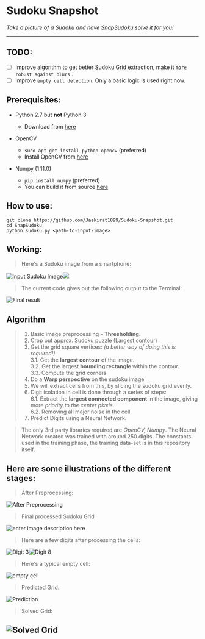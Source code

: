 Sudoku Snapshot
===================

*Take a picture of a Sudoku and have SnapSudoku solve it for you!*


----------
 TODO:
---------
 - [ ] Improve algorithm to get better Sudoku Grid extraction, make it `more robust against blurs` .
 - [ ] Improve `empty cell detection`. Only a basic logic is used right now. 

Prerequisites:
-------------

- Python 2.7 but __not__ Python 3
    - Download from [here](https://www.python.org/downloads/)

- OpenCV
    - `sudo apt-get install python-opencv` (preferred)
    - Install OpenCV from [here](http://opencv.org/downloads.html) 

- Numpy (1.11.0)
    - `pip install numpy` (preferred)
    - You can build it from source [here](https://github.com/numpy/numpy)

How to use: 
----------
    git clone https://github.com/Jaskirat1899/Sudoku-Snapshot.git
    cd SnapSudoku
    python sudoku.py <path-to-input-image>


Working:
-------
> Here's a Sudoku image from a smartphone:

![Input Sudoku Image](https://lh3.googleusercontent.com/-rGpsVTsqkYU/VwysnNV6U4I/AAAAAAAAG00/1XVCxhPkVzMTugwy53PUTVu76JtywthyQCLcB/s1000/test1.jpg "Input image")![](blob:https%3A//drive.google.com/7556d1d6-752d-4e86-b913-8373d50ebe41) 
</br>

> The current code gives out the following output to the Terminal:

![Final result](https://lh3.googleusercontent.com/-PLL7mtKdT68/VxzRU-D1mxI/AAAAAAAAH4s/v2lvYd_mQes3J3ta0PwQ_W2gwxhrVS_VQCLcB/s500/Final+Result.png "Final Result")

Algorithm
-------------

 > 1. Basic image preprocessing - **Thresholding**.
 > 2. Crop out approx. Sudoku puzzle (Largest contour)
 > 3. Get the grid square vertices: *(a better way of doing this is required!)* </br>
   3.1. Get the **largest contour** of the image.</br>
   3.2. Get the largest **bounding rectangle** within the contour.</br>
   3.3. Compute the grid corners. 
> 4. Do a **Warp perspective** on the sudoku image
> 5. We will extract cells from this, by slicing the sudoku grid evenly.
> 6. Digit isolation in cell is done through a series of steps: </br>
    6.1. Extract the **largest connected component** in the image, giving more *priority to the center pixels*. </br>
    6.2. Removing all major noise in the cell. 
> 7.  Predict Digits using a Neural Network. 

> The only 3rd party libraries required are  *OpenCV, Numpy*. The Neural Network created was trained with around 250 digits. The constants used in the training phase, the training data-set is in this repository itself. 

Here are some illustrations of the different stages:
-------

> After Preprocessing:

![After Preprocessing](https://lh3.googleusercontent.com/-hTPN4mSDNiY/Vwy8UgTcxNI/AAAAAAAAG1c/e67gE9TSAKQrcd-ADHmAgOtuMDQPhyCrgCLcB/s500/After+Preprocessing.png "After Preprocessing")

> Final processed Sudoku Grid

![enter image description here](https://lh3.googleusercontent.com/-AcbLo77wYH0/VxtPrbXcAYI/AAAAAAAAH0E/OmEzl2Hn9JkjQTxfdAVTn7ZeN3q3rsutgCLcB/s500/Sudoku+Grid.png "Sudoku Grid Image")

> Here are a few digits after processing the cells:

![Digit 3](https://lh3.googleusercontent.com/-2zxwex6LYnk/VxtQEQH6fDI/AAAAAAAAH0Q/nFmrwIlm7HYV7O2qZEoICQDKF8fcoFKmQCLcB/s100/three.png "Three")![Digit 8](https://lh3.googleusercontent.com/-oPRnuu7XXxc/VwzHKJjnpyI/AAAAAAAAG2o/11FlxwHkkygGEHgoY4NQLZroq-fH6b5MACLcB/s100/eight.png "eight.png") 

> Here's a typical empty cell:

![empty cell](https://lh3.googleusercontent.com/-p2bhyuRWptI/VwzHVYrtABI/AAAAAAAAG2w/C_vKYzb75sQ8gcPdf0aaHCjB6dM02du8wCLcB/s100/emptycell.png "emptycell.png")

>  Predicted Grid:

![Prediction](https://lh3.googleusercontent.com/-bmiUuMHZtYw/VxtQ8SezWLI/AAAAAAAAH0s/VV8HvATwHEAfhtKJqT6nK-fh0A28E52gwCLcB/s500/Digits.png "Digits")

> Solved Grid:

![Solved Grid](https://lh3.googleusercontent.com/-zWnlGKCz9xs/VxzSmieN5EI/AAAAAAAAH48/DR6t33TSfhgDVe7ew3n0YRKAUJB45rKWACLcB/s500/Solved+Grid.png "Solved Grid")
----------
